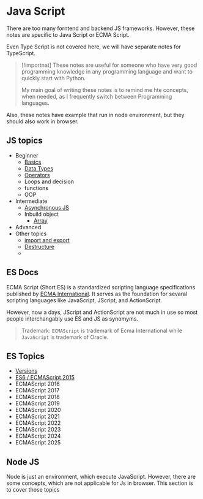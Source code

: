 # Java Script

There are too many forntend and backend JS frameworks. However, these notes are specific to Java Script or ECMA Script.

Even Type Script is not covered here, we will have separate notes for TypeScript.

> [!importnat] These notes are useful for someone who have very good programming knowledge in any programming language and want to quickly start with Python.
>
> My main goal of writing these notes is to remind me hte concepts, when needed, as I frequently switch between Programming languages.

Also, these notes have example that run in node environment, but they should also work in browser.

## JS topics

- Beginner
  - [Basics](./Docs/01Basics.md)
  - [Data Types](./Docs/02DataTypes.md)
  - [Operators](./Docs/03_Operators.md)
  - Loops and decision
  - functions
  - OOP
- Intermediate
  - [Asynchronous JS](./Docs/11_asynchronous.md)
  - Inbuild object
    - [Array](./Docs/121_array.md)
- Advanced
- Other topics
  - [import and export](./Docs/O1_import_export.md)
  - [Destructure](./Docs/O2_destructure.md)
  - 

## ES Docs

ECMA Script (Short ES) is a standardized scripting language specifications published by <a href="https://ecma-international.org/" target="_blank">ECMA International</a>. It serves as the foundation for sevaral scripting languages like JavaScript, JScript, and ActionScript.

However, now a days, JScript and ActionScript are not much in use so most people interchangably use ES and JS as synomyms.

> Trademark: `ECMAScript` is trademark of Ecma International while `JavaScript` is trademark of Oracle.   

## ES Topics

- [Versions](./ESDocs/01Versions.md)
- [ES6 / ECMAScript 2015](./ESDocs/ES2015/ES2015.md)
- ECMAScript 2016
- ECMAScript 2017
- ECMAScript 2018
- ECMAScript 2019
- ECMAScript 2020
- ECMAScript 2021
- ECMAScript 2022
- ECMAScript 2023
- ECMAScript 2024
- ECMAScript 2025

## Node JS

Node is just an environment, which execute JavaScript. However, there are some concepts, which are not applicable for Js in browser. This section is to cover those topics

